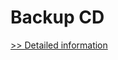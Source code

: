 # Backup CD
[>> Detailed information](https://secure.shareit.com/shareit/product.html?productid=300634658&affiliateid=200057808)